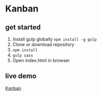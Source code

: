 # Kanban

## get started

1. Install gulp globally `npm install -g gulp`
2. Clone or download repository
3. `npm install`
4. `gulp sass`
5. Open index.html in browser

## live demo

[Kanban](https://dodi-dodi.github.io/kanban/)
